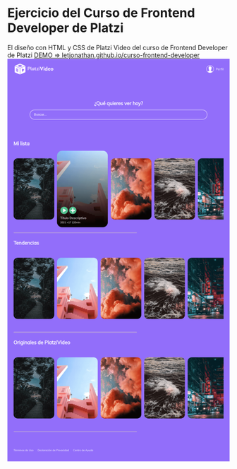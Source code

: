 # Ejercicio del Curso de Frontend Developer de Platzi
El diseño con HTML y CSS de Platzi Video del curso de Frontend Developer de Platzi [DEMO => letjonathan.github.io/curso-frontend-developer](https://letjonathan.github.io/curso-frontend-developer/)
![Thumnail of the project](./img/thumn.png)
